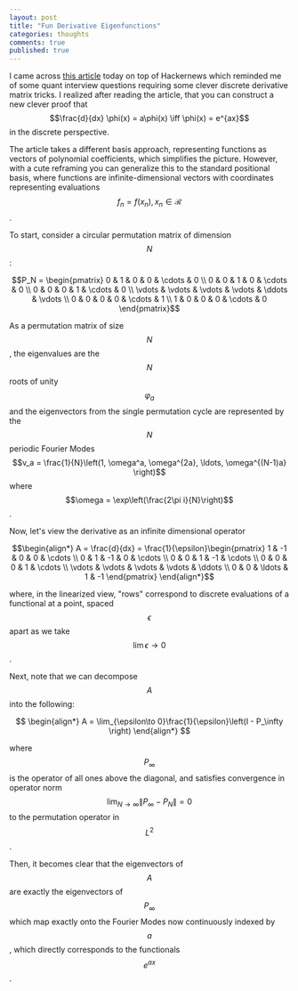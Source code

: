 ```yaml
---
layout: post
title: "Fun Derivative Eigenfunctions"
categories: thoughts
comments: true
published: true 
---
```


I came across [this article](https://thenumb.at/Functions-are-Vectors/) today on top of Hackernews which reminded me of some quant interview questions requiring some clever discrete derivative matrix tricks. I realized after reading the article, that you can construct a new clever proof that $$\frac{d}{dx} \phi(x) = a\phi(x) \iff \phi(x) = e^{ax}$$ in the discrete perspective.

The article takes a different basis approach, representing functions as vectors of polynomial coefficients, which simplifies the picture. However, with a cute reframing you can generalize this to the standard positional basis, where functions are infinite-dimensional vectors with coordinates representing evaluations $$f_n = f(x_n), x_n \in \mathcal{R}$$.


To start, consider a circular permutation matrix of dimension $$N$$:

$$P_N = \begin{pmatrix} 
0 & 1 & 0 & 0 & \cdots & 0 \\
0 & 0 & 1 & 0 & \cdots & 0 \\
0 & 0 & 0 & 1 & \cdots & 0 \\
\vdots & \vdots & \vdots & \vdots & \ddots & \vdots \\
0 & 0 & 0 & 0 & \cdots & 1 \\
1 & 0 & 0 & 0 & \cdots & 0
\end{pmatrix}$$

As a permutation matrix of size $$N$$, the eigenvalues are the $$N$$ roots of unity $$\varphi_a$$ and the eigenvectors from the single permutation cycle are represented by the $$N$$ periodic Fourier Modes $$v_a = \frac{1}{N}\left(1, \omega^a, \omega^{2a}, \ldots, \omega^{(N-1)a} \right)$$ where $$\omega = \exp\left(\frac{2\pi i}{N}\right)$$. 


Now, let's view the derivative as an infinite dimensional operator 


$$\begin{align*} A  = \frac{d}{dx} = \frac{1}{\epsilon}\begin{pmatrix} 
1 & -1 & 0 & 0 & \cdots \\
0 & 1 & -1 & 0 & \cdots \\
0 & 0 & 1 & -1 & \cdots \\
0 & 0 & 0 & 1 & \cdots \\
\vdots & \vdots & \vdots & \vdots & \ddots \\
0 & 0 & \ldots & 1 & -1
\end{pmatrix} \end{align*}$$


where, in the linearized view, "rows" correspond to discrete evaluations of a functional at a point, spaced $$\epsilon$$ apart as we take $$\lim \epsilon \to 0$$.


Next, note that we can decompose $$A$$ into the following:

$$
\begin{align*}
A =  \lim_{\epsilon\to 0}\frac{1}{\epsilon}\left(I - P_\infty \right)
\end{align*}
$$

where $$P_\infty$$ is the operator of all ones above the diagonal, and satisfies convergence in operator norm $$\lim_{N\to\infty}\|P_\infty - P_N\| = 0$$ to the permutation operator in $$L^2$$.

Then, it becomes clear that the eigenvectors of $$A$$ are exactly the eigenvectors of $$P_\infty$$ which map exactly onto the Fourier Modes now continuously indexed by $$a$$, which directly corresponds to the functionals $$e^{ax}$$.